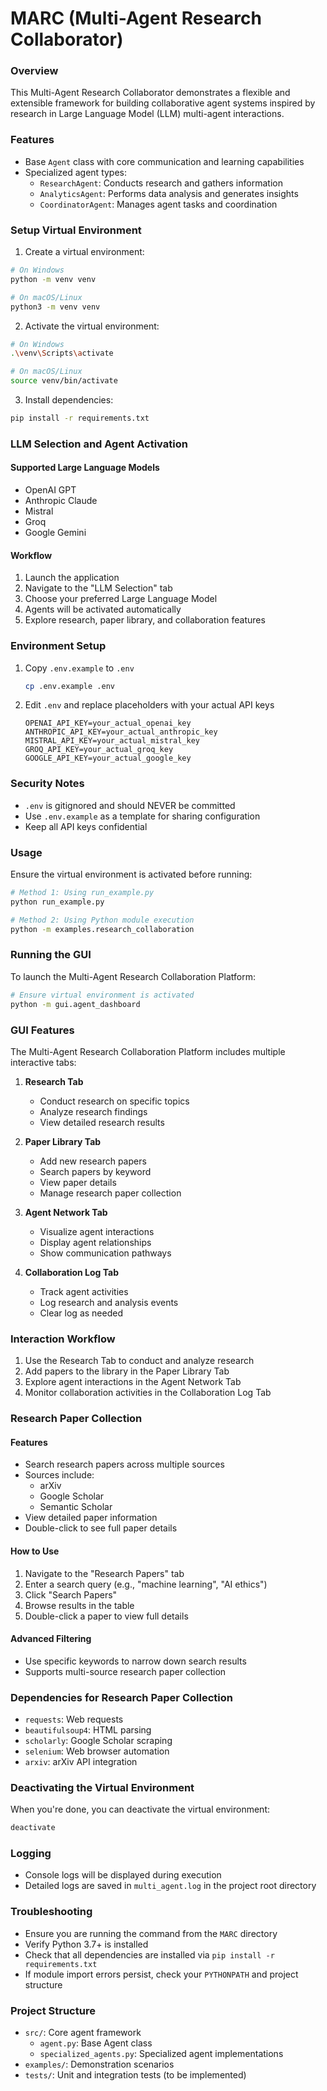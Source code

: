 # MARC (Multi-Agent Research Collaborator)

### Overview
This Multi-Agent Research Collaborator demonstrates a flexible and extensible framework for building collaborative agent systems inspired by research in Large Language Model (LLM) multi-agent interactions.

### Features
- Base `Agent` class with core communication and learning capabilities
- Specialized agent types:
  - `ResearchAgent`: Conducts research and gathers information
  - `AnalyticsAgent`: Performs data analysis and generates insights
  - `CoordinatorAgent`: Manages agent tasks and coordination

### Setup Virtual Environment
1. Create a virtual environment:
```bash
# On Windows
python -m venv venv

# On macOS/Linux
python3 -m venv venv
```

2. Activate the virtual environment:
```bash
# On Windows
.\venv\Scripts\activate

# On macOS/Linux
source venv/bin/activate
```

3. Install dependencies:
```bash
pip install -r requirements.txt
```

### LLM Selection and Agent Activation

#### Supported Large Language Models
- OpenAI GPT
- Anthropic Claude
- Mistral
- Groq
- Google Gemini

#### Workflow
1. Launch the application
2. Navigate to the "LLM Selection" tab
3. Choose your preferred Large Language Model
4. Agents will be activated automatically
5. Explore research, paper library, and collaboration features

### Environment Setup
1. Copy `.env.example` to `.env`
   ```bash
   cp .env.example .env
   ```
2. Edit `.env` and replace placeholders with your actual API keys
   ```
   OPENAI_API_KEY=your_actual_openai_key
   ANTHROPIC_API_KEY=your_actual_anthropic_key
   MISTRAL_API_KEY=your_actual_mistral_key
   GROQ_API_KEY=your_actual_groq_key
   GOOGLE_API_KEY=your_actual_google_key
   ```

### Security Notes
- `.env` is gitignored and should NEVER be committed
- Use `.env.example` as a template for sharing configuration
- Keep all API keys confidential

### Usage
Ensure the virtual environment is activated before running:

```bash
# Method 1: Using run_example.py
python run_example.py

# Method 2: Using Python module execution
python -m examples.research_collaboration
```

### Running the GUI
To launch the Multi-Agent Research Collaboration Platform:
```bash
# Ensure virtual environment is activated
python -m gui.agent_dashboard
```

### GUI Features
The Multi-Agent Research Collaboration Platform includes multiple interactive tabs:

1. **Research Tab**
   - Conduct research on specific topics
   - Analyze research findings
   - View detailed research results

2. **Paper Library Tab**
   - Add new research papers
   - Search papers by keyword
   - View paper details
   - Manage research paper collection

3. **Agent Network Tab**
   - Visualize agent interactions
   - Display agent relationships
   - Show communication pathways

4. **Collaboration Log Tab**
   - Track agent activities
   - Log research and analysis events
   - Clear log as needed

### Interaction Workflow
1. Use the Research Tab to conduct and analyze research
2. Add papers to the library in the Paper Library Tab
3. Explore agent interactions in the Agent Network Tab
4. Monitor collaboration activities in the Collaboration Log Tab

### Research Paper Collection

#### Features
- Search research papers across multiple sources
- Sources include:
  - arXiv
  - Google Scholar
  - Semantic Scholar
- View detailed paper information
- Double-click to see full paper details

#### How to Use
1. Navigate to the "Research Papers" tab
2. Enter a search query (e.g., "machine learning", "AI ethics")
3. Click "Search Papers"
4. Browse results in the table
5. Double-click a paper to view full details

#### Advanced Filtering
- Use specific keywords to narrow down search results
- Supports multi-source research paper collection

### Dependencies for Research Paper Collection
- `requests`: Web requests
- `beautifulsoup4`: HTML parsing
- `scholarly`: Google Scholar scraping
- `selenium`: Web browser automation
- `arxiv`: arXiv API integration

### Deactivating the Virtual Environment
When you're done, you can deactivate the virtual environment:
```bash
deactivate
```

### Logging
- Console logs will be displayed during execution
- Detailed logs are saved in `multi_agent.log` in the project root directory

### Troubleshooting
- Ensure you are running the command from the `MARC` directory
- Verify Python 3.7+ is installed
- Check that all dependencies are installed via `pip install -r requirements.txt`
- If module import errors persist, check your `PYTHONPATH` and project structure

### Project Structure
- `src/`: Core agent framework
  - `agent.py`: Base Agent class
  - `specialized_agents.py`: Specialized agent implementations
- `examples/`: Demonstration scenarios
- `tests/`: Unit and integration tests (to be implemented)
